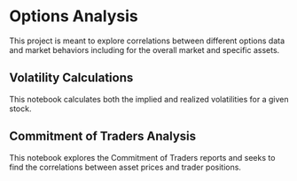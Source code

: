 # Options Analysis

This project is meant to explore correlations between different options data and market behaviors including for the overall market and specific assets.

## Volatility Calculations

This notebook calculates both the implied and realized volatilities for a given stock.

## Commitment of Traders Analysis

This notebook explores the Commitment of Traders reports and seeks to find the correlations between asset prices and trader positions.